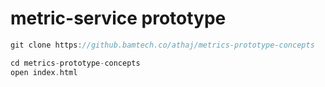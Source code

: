 # metric-service prototype

```scala
git clone https://github.bamtech.co/athaj/metrics-prototype-concepts

cd metrics-prototype-concepts
open index.html

```
